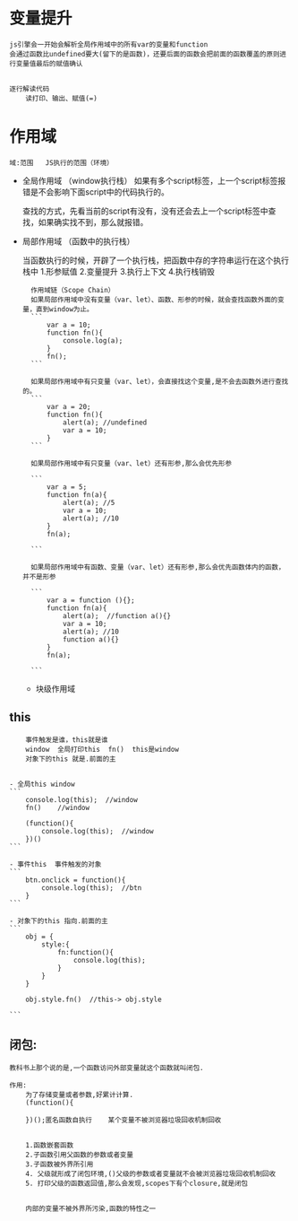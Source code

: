 # 变量提升
    js引擎会一开始会解析全局作用域中的所有var的变量和function
    会通过函数比undefined要大(留下的是函数)，还要后面的函数会把前面的函数覆盖的原则进行变量值最后的赋值确认


    逐行解读代码
        读打印、输出、赋值(=)

# 作用域
    域:范围   JS执行的范围（环境）


- 全局作用域 （window执行栈）
    如果有多个script标签，上一个script标签报错是不会影响下面script中的代码执行的。

    查找的方式，先看当前的script有没有，没有还会去上一个script标签中查找，如果确实找不到，那么就报错。

- 局部作用域 （函数中的执行栈）

    当函数执行的时候，开辟了一个执行栈，把函数中存的字符串运行在这个执行栈中
    1.形参赋值
    2.变量提升
    3.执行上下文
    4.执行栈销毁

        作用域链（Scope Chain）
        如果局部作用域中没有变量（var、let）、函数、形参的时候，就会查找函数外面的变量，直到window为止。
        ``` 
            var a = 10;
            function fn(){
                console.log(a);
            }
            fn();
        ```

        如果局部作用域中有只变量（var、let），会直接找这个变量,是不会去函数外进行查找的。
        ```
            var a = 20;
            function fn(){
                alert(a); //undefined
                var a = 10;
            }
        ```

        如果局部作用域中有只变量（var、let）还有形参,那么会优先形参

        ```
            var a = 5;
            function fn(a){
                alert(a); //5
                var a = 10;
                alert(a); //10
            }
            fn(a);

        ```

        如果局部作用域中有函数、变量（var、let）还有形参,那么会优先函数体内的函数，并不是形参

        ```
            var a = function (){};
            function fn(a){
                alert(a);  //function a(){}
                var a = 10;
                alert(a); //10
                function a(){}
            }
            fn(a);

        ```


    - 块级作用域


## this
        事件触发是谁，this就是谁
        window  全局打印this  fn()  this是window
        对象下的this 就是.前面的主


    - 全局this window
    ```
        console.log(this);  //window
        fn()    //window

        (function(){
            console.log(this);  //window
        })()
    ```

    - 事件this  事件触发的对象
    ```
        btn.onclick = function(){
            console.log(this);  //btn
        }
    ```

    - 对象下的this 指向.前面的主
    ```
        obj = {
            style:{
                fn:function(){
                    console.log(this);
                }
            }
        }

        obj.style.fn()  //this-> obj.style

    ```


##  闭包:

    教科书上那个说的是,一个函数访问外部变量就这个函数就叫闭包.

    作用:
        为了存储变量或者参数,好累计计算.
        (function(){

        })();匿名函数自执行    某个变量不被浏览器垃圾回收机制回收


        1.函数嵌套函数
        2.子函数引用父函数的参数或者变量
        3.子函数被外界所引用
        4. 父级就形成了闭包环境,()父级的参数或者变量就不会被浏览器垃圾回收机制回收
        5. 打印父级的函数返回值,那么会发现,scopes下有个closure,就是闭包


        内部的变量不被外界所污染,函数的特性之一

        
